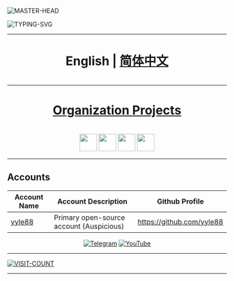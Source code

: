 ![MASTER-HEAD](https://user-images.githubusercontent.com/74038190/213910845-af37a709-8995-40d6-be59-724526e3c3d7.gif)

![TYPING-SVG](https://readme-typing-svg.demolab.com?font=Fira+Code&size=33&pause=1000&color=EBE912&width=999&lines=Hi+there+%F0%9F%91%8B%2C+Welcome+to+my+Page+%F0%9F%91%8B%2C+I'm+yyle88)

---

<h4 align="center" style="font-size: 2.0em;"><strong>English</strong> | <a href="./OTHERS.zh.md">简体中文</a></h4>

---

<h4 align="center" style="font-size: 2.0em;"><a href="./profile/README.md">Organization Projects</a></h4>

<div align="center">

<!-- 这是一个注释，它不会在渲染时显示出来，这是组织列表的起始位置 -->

<a href="https://github.com/orgs/go-xlan/repositories"><img src="https://img.shields.io/badge/go+xlan-%23ADFF2F.svg?style=flat&logoColor=white" height="40"></a>
<a href="https://github.com/orgs/go-mate/repositories"><img src="https://img.shields.io/badge/go+mate-%238A2BE2.svg?style=flat&logoColor=white" height="40"></a>
<a href="https://github.com/orgs/orzkratos/repositories"><img src="https://img.shields.io/badge/orzkratos-%2335A8D5.svg?style=flat&logoColor=white" height="40"></a>
<a href="https://github.com/orgs/go-legs/repositories"><img src="https://img.shields.io/badge/go+legs-%2335A8D5.svg?style=flat&logoColor=white" height="40"></a>

<!-- 这是一个注释，它不会在渲染时显示出来，这是组织列表的终止位置 -->

</div>

---

## Accounts

<div align="center">

| Account Name                        | Account Description                      | Github Profile            |
|-------------------------------------|------------------------------------------|---------------------------|
| [yyle88](https://github.com/yyle88) | Primary open-source account (Auspicious) | https://github.com/yyle88 |

[![Telegram](https://img.shields.io/badge/-Telegram-f5e0dc?style=for-the-badge&logo=telegram&logoColor=27A0D9)](https://t.me/yyle88)
[![YouTube](https://img.shields.io/badge/-YouTube-f2cdcd?style=for-the-badge&logo=YouTube&logoColor=FF0000)](https://www.youtube.com/@%E6%9D%A8%E4%BA%A6%E4%B9%901990/videos)

</div>

---

[![VISIT-COUNT](https://visitcount.itsvg.in/api?id=yyle88&label=profile-views&pretty=true)](https://visitcount.itsvg.in)

---
